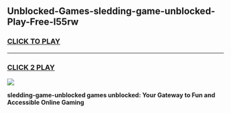 
## Unblocked-Games-sledding-game-unblocked-Play-Free-l55rw
<h3>
<a href="https://premium76.site?title=sledding-game-unblocked&ref=20M">CLICK TO PLAY</a></h3>
<hr>

<h3>
<a href="https://premium76.site?title=sledding-game-unblocked&ref=20M">CLICK 2 PLAY</a>
  
</h3>

<a href="https://premium76.site?title=sledding-game-unblocked&ref=19M"><img src="https://clearcache.store/games.png"></a>


**sledding-game-unblocked games unblocked: Your Gateway to Fun and Accessible Online Gaming**
